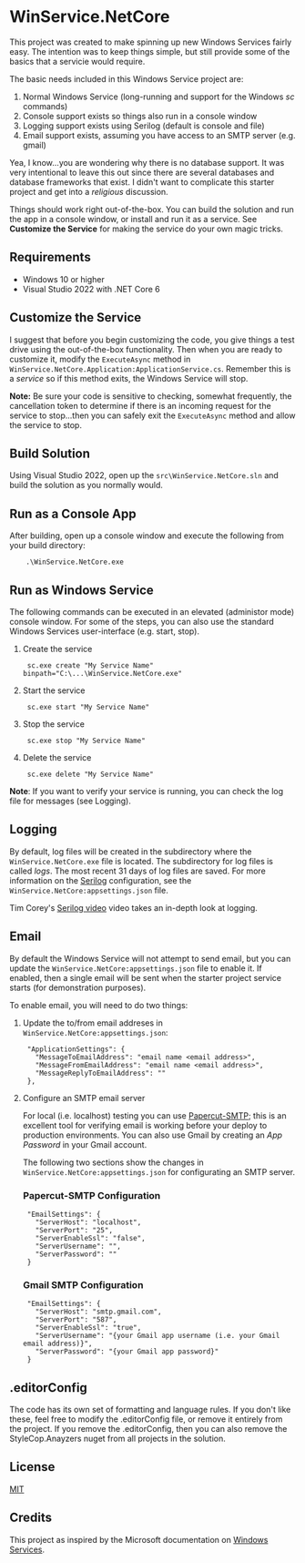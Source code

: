 # WinService.NetCore

This project was created to make spinning up new Windows Services fairly easy. The intention
was to keep things simple, but still provide some of the basics that a servicie would require.

The basic needs included in this Windows Service project are:

1. Normal Windows Service (long-running and support for the Windows *sc* commands)
2. Console support exists so things also run in a console window
3. Logging support exists using Serilog (default is console and file)
4. Email support exists, assuming you have access to an SMTP server (e.g. gmail)

Yea, I know...you are wondering why there is no database support. It was very intentional to leave this
out since there are several databases and database frameworks that exist.  I didn't want to complicate
this starter project and get into a *religious* discussion.

Things should work right out-of-the-box.  You can build the solution and run the app in a console window,
or install and run it as a service. See **Customize the Service** for making the service do your
own magic tricks.

## Requirements
- Windows 10 or higher
- Visual Studio 2022 with .NET Core 6

## Customize the Service
I suggest that before you begin customizing the code, you give things a test drive using the out-of-the-box
functionality.  Then when you are ready to customize it, modify the `ExecuteAsync` method in
`WinService.NetCore.Application:ApplicationService.cs`. Remember this is a *service* so if this method
exits, the Windows Service will stop.

**Note:** Be sure your code is sensitive to checking, somewhat frequently, the cancellation token to determine
if there is an incoming request for the service to stop...then you can safely exit the `ExecuteAsync` method and
allow the service to stop.

## Build Solution
Using Visual Studio 2022, open up the `src\WinService.NetCore.sln` and build the solution as you
normally would.

## Run as a Console App
After building, open up a console window and execute the following from your build directory:

        .\WinService.NetCore.exe

## Run as Windows Service
The following commands can be executed in an elevated (administor mode) console window.  For some of the
steps, you can also use the standard Windows Services user-interface (e.g. start, stop).

1) Create the service

        sc.exe create "My Service Name" binpath="C:\...\WinService.NetCore.exe"

2) Start the service

        sc.exe start "My Service Name"

3) Stop the service

        sc.exe stop "My Service Name"

4) Delete the service

        sc.exe delete "My Service Name"

**Note**: If you want to verify your service is running, you can check the log file for messages (see Logging).

## Logging

By default, log files will be created in the subdirectory where the `WinService.NetCore.exe` file is located.
The subdirectory for log files is called *logs*.  The most recent 31 days of log files are saved.  For more information
on the
[Serilog](https://serilog.net/)
configuration, see the `WinService.NetCore:appsettings.json` file.

Tim Corey's
[Serilog video](https://www.youtube.com/watch?v=_iryZxv8Rxw&t=2541s) video takes an in-depth
look at logging.

## Email

By default the Windows Service will not attempt to send email, but you can update the
`WinService.NetCore:appsettings.json` file to enable it.  If enabled, then a single email
will be sent when the starter project service starts (for demonstration purposes).

To enable email, you will need to do two things:

1) Update the to/from email addreses in `WinService.NetCore:appsettings.json`:

        "ApplicationSettings": {
          "MessageToEmailAddress": "email name <email address>",
          "MessageFromEmailAddress": "email name <email address>",
          "MessageReplyToEmailAddress": ""
        },

2) Configure an SMTP email server

    For local (i.e. localhost) testing you can use [Papercut-SMTP](https://www.papercut-smtp.com/);
this is an excellent tool for verifying email is working before your deploy to production environments.
You can also use Gmail by creating an *App Password* in your Gmail account.

    The following two sections show the changes in `WinService.NetCore:appsettings.json` for
configurating an SMTP server.

    ### Papercut-SMTP Configuration

        "EmailSettings": {
          "ServerHost": "localhost",
          "ServerPort": "25",
          "ServerEnableSsl": "false",
          "ServerUsername": "",
          "ServerPassword": ""
        }

    ### Gmail SMTP Configuration

        "EmailSettings": {
          "ServerHost": "smtp.gmail.com",
          "ServerPort": "587",
          "ServerEnableSsl": "true",
          "ServerUsername": "{your Gmail app username (i.e. your Gmail email address)}",
          "ServerPassword": "{your Gmail app password}"
        }

## .editorConfig
The code has its own set of formatting and language rules.  If you don't like these, feel free
to modify the .editorConfig file, or remove it entirely from the project. If you remove the
.editorConfig, then you can also remove the StyleCop.Anayzers nuget from all projects in the
solution.

## License
[MIT](https://github.com/paultechguy/WinService.NetCore/blob/develop/LICENSE.txt)

## Credits
This project as inspired by the Microsoft documentation
on [Windows Services](https://docs.microsoft.com/en-us/dotnet/core/extensions/windows-service).
